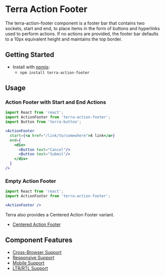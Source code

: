 # Terra Action Footer

The terra-action-footer component is a footer bar that contains two sockets, start and end, to place items in the form of buttons and hyperlinks used to perform actions. If no actions are provided, the footer bar defaults to a 10px equivalent height and maintains the top border.

## Getting Started

- Install with [npmjs](https://www.npmjs.com):
  - `npm install terra-action-footer`

## Usage

### Action Footer with Start and End Actions
```jsx
import React from 'react';
import ActionFooter from 'terra-action-footer';
import Button from 'terra-button';

<ActionFooter
  start={<a href="/link/to/somewhere">A link</a>}
  end={
    <div>
      <Button text="Cancel"/>
      <Button text="Submit"/>
    </div>
  }
/>
```

### Empty Action Footer
```jsx
import React from 'react';
import ActionFooter from 'terra-action-footer';

<ActionFooter />
```

Terra also provides a Centered Action Footer variant.
* [Centered Action Footer](https://github.com/cerner/terra-core/tree/master/packages/terra-action-footer/docs/CenteredActionFooter.md)

## Component Features

 * [Cross-Browser Support](https://github.com/cerner/terra-core/wiki/Component-Features#cross-browser-support)
 * [Responsive Support](https://github.com/cerner/terra-core/wiki/Component-Features#responsive-support)
 * [Mobile Support](https://github.com/cerner/terra-core/wiki/Component-Features#mobile-support)
 * [LTR/RTL Support](https://github.com/cerner/terra-core/wiki/Component-Features#ltr--rtl-support)
